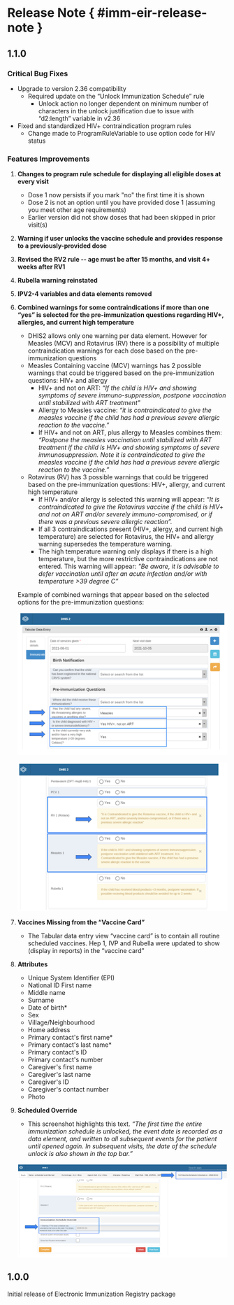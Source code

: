 # Release Note { #imm-eir-release-note }

## 1.1.0

### Critical Bug Fixes

- Upgrade to version 2.36 compatibility
  - Required update on the “Unlock Immunization Schedule” rule
    - Unlock action no longer dependent on minimum number of characters in the unlock justification due to issue with “d2:length” variable in v2.36
- Fixed and standardized HIV+ contraindication program rules 
  - Change made to ProgramRuleVariable to use option code for HIV status

### Features Improvements

1. **Changes to program rule schedule for displaying all eligible doses at every visit**

   - Dose 1 now persists if you mark "no" the first time it is shown
   - Dose 2 is not an option until you have provided dose 1 (assuming you meet other age requirements)
   - Earlier version did not show doses that had been skipped in prior visit(s)

2. **Warning if user unlocks the vaccine schedule and provides response to a previously-provided dose**

3. **Revised the RV2 rule -- age must be after 15 months, and visit 4+ weeks after RV1**

4. **Rubella warning reinstated**

5. **IPV2-4 variables and data elements removed**

6. **Combined warnings for some contraindications if more than one “yes” is selected for the pre-immunization questions regarding HIV+, allergies, and current high temperature**

    - DHIS2 allows only one warning per data element. However for Measles (MCV) and Rotavirus (RV) there is a possibility of multiple contraindication warnings for each dose based on the pre-immunization questions
    - Measles Containing vaccine (MCV) warnings has 2 possible warnings that could be triggered based on the pre-immunization questions: HIV+ and allergy
        - HIV+ and not on ART: *“If the child is HIV+ and showing symptoms of severe immuno-suppression, postpone vaccination until stabilized with ART treatment"*
        - Allergy to Measles vaccine: *“it is contraindicated to give the measles vaccine if the child has had a previous severe allergic reaction to the vaccine.”*
        - If HIV+ and not on ART, plus allergy to Measles combines them: *“Postpone the measles vaccination until stabilized with ART treatment if the child is HIV+ and showing symptoms of severe immunosuppression. Note it is contraindicated to give the measles vaccine if the child has had a previous severe allergic reaction to the vaccine.”*
    - Rotavirus (RV) has 3 possible warnings that could be triggered based on the pre-immunization questions: HIV+, allergy, and current high temperature
        - If HIV+ and/or allergy is selected this warning will appear: *“It is contraindicated to give the Rotavirus vaccine if the child is HIV+ and not on ART and/or severely immuno-compromised, or if there was a previous severe allergic reaction”.*
        - If all 3 contraindications present (HIV+, allergy, and current high temperature) are selected for Rotavirus, the HIV+ and allergy warning supersedes the temperature warning.
        - The high temperature warning only displays if there is a high temperature, but the more restrictive contraindications are not entered. This warning will appear: *"Be aware, it is advisable to defer vaccination until after an acute infection and/or with temperature >39 degree C”*

    Example of combined warnings that appear based on the selected options for the pre-immunization questions:

    ![Example 1](resources/images/eir_tracker_35.png)

    ![Example 2](resources/images/eir_tracker_36.png)

7. **Vaccines Missing from the “Vaccine Card”**

    - The Tabular data entry view “vaccine card” is to contain all routine scheduled vaccines. Hep 1, IVP and Rubella were updated to show (display in reports) in the “vaccine card”

8. **Attributes**

     - Unique System Identifier (EPI)
     - National ID First name
     - Middle name
     - Surname
     - Date of birth*
     - Sex
     - Village/Neighbourhood
     - Home address
     - Primary contact's first name*
     - Primary contact's last name*
     - Primary contact's ID
     - Primary contact's number
     - Caregiver's first name
     - Caregiver's last name
     - Caregiver's ID
     - Caregiver's contact number
     - Photo

9. **Scheduled Override**
    - This screenshot highlights this text. *“The first time the entire immunization schedule is unlocked, the event date is recorded as a data element, and written to all subsequent events for the patient until opened again. In subsequent visits, the date of the schedule unlock is also shown in the top bar.”*

    ![Example 3](resources/images/eir_tracker_37.png)

## 1.0.0

Initial release of Electronic Immunization Registry package
